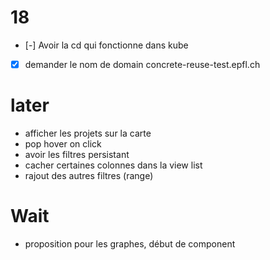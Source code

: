# 18
- [-] Avoir la cd qui fonctionne dans kube
- [x] demander le nom de domain concrete-reuse-test.epfl.ch
# later
- afficher les projets sur la carte
- pop hover on click
- avoir les filtres persistant
- cacher certaines colonnes dans la view list
- rajout des autres filtres (range)


# Wait
- proposition pour les graphes, début de component